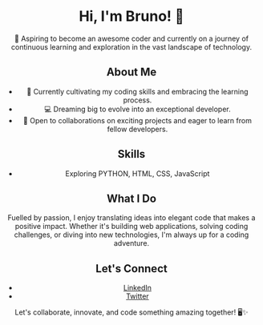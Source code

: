 <div align="center">

# Hi, I'm Bruno! 👋

🚀 Aspiring to become an awesome coder and currently on a journey of continuous learning and exploration in the vast landscape of technology.

## About Me

- 🌱 Currently cultivating my coding skills and embracing the learning process.
- 💻 Dreaming big to evolve into an exceptional developer.
- 🤝 Open to collaborations on exciting projects and eager to learn from fellow developers.

## Skills

- Exploring PYTHON, HTML, CSS, JavaScript

## What I Do

Fuelled by passion, I enjoy translating ideas into elegant code that makes a positive impact. Whether it's building web applications, solving coding challenges, or diving into new technologies, I'm always up for a coding adventure.

## Let's Connect

- [LinkedIn](https://www.linkedin.com/in/bruno-lampreia/)
- [Twitter](https://twitter.com/BrunoLampreia1)


Let's collaborate, innovate, and code something amazing together! 🖥️✨

</div>
